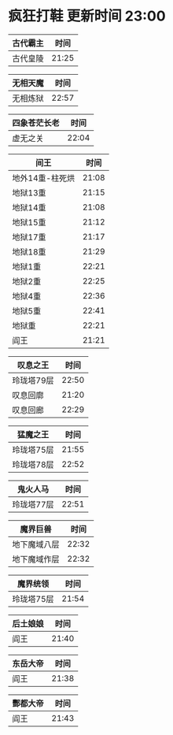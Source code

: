 # 疯狂打鞋 更新时间 23:00

| 古代霸主   | 时间    |
|--------|-------|
| 古代皇陵 | 21:25 |

| 无相天魔   | 时间    |
|--------|-------|
| 无相炼狱 | 22:57 |

| 四象苍茫长老   | 时间    |
|--------|-------|
| 虚无之关 | 22:04 |

| 间王   | 时间    |
|--------|-------|
| 地外14重-柱死烘 | 21:08 |
| 地狱13重 | 21:15 |
| 地狱14重 | 21:08 |
| 地狱15重 | 21:12 |
| 地狱17重 | 21:17 |
| 地狱18重 | 21:29 |
| 地狱1重 | 22:21 |
| 地狱2重 | 22:25 |
| 地狱4重 | 22:36 |
| 地狱5重 | 22:41 |
| 地狱重 | 22:21 |
| 阎王 | 21:21 |

| 叹息之王   | 时间    |
|--------|-------|
| 玲珑塔79层 | 22:50 |
| 叹息回廓 | 21:20 |
| 叹息回廊 | 22:29 |

| 猛魔之王   | 时间    |
|--------|-------|
| 玲珑塔75层 | 21:55 |
| 玲珑塔78层 | 22:52 |

| 鬼火人马   | 时间    |
|--------|-------|
| 玲珑塔77层 | 22:51 |

| 魔界巨兽   | 时间    |
|--------|-------|
| 地下魔域八层 | 22:32 |
| 地下魔域作层 | 22:32 |

| 魔界统领   | 时间    |
|--------|-------|
| 玲珑塔75层 | 21:54 |

| 后土娘娘   | 时间    |
|--------|-------|
| 阎王 | 21:40 |

| 东岳大帝   | 时间    |
|--------|-------|
| 阎王 | 21:38 |

| 酆都大帝   | 时间    |
|--------|-------|
| 阎王 | 21:43 |